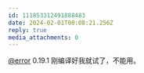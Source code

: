 ```yaml
---
id: 111853312491888483
date: 2024-02-01T00:08:21.256Z
reply: true
media_attachments: 0
---
```


[@error](https://m-i.im/@error) 0.19.1 刚编译好我就试了，不能用。

